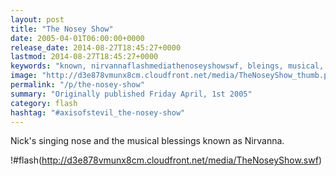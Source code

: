 ```yaml
---
layout: post
title: "The Nosey Show"
date: 2005-04-01T06:00:00+0000
release_date: 2014-08-27T18:45:27+0000
lastmod: 2014-08-27T18:45:27+0000
keywords: "known, nirvannaflashmediathenoseyshowswf, bleings, musical, singing"
image: "http://d3e878vmunx8cm.cloudfront.net/media/TheNoseyShow_thumb.png"
permalink: "/p/the-nosey-show"
summary: "Originally published Friday April, 1st 2005"
category: flash
hashtag: "#axisofstevil_the-nosey-show"
---
```


Nick's singing nose and the musical blessings known as Nirvanna.

!#flash(http://d3e878vmunx8cm.cloudfront.net/media/TheNoseyShow.swf)
